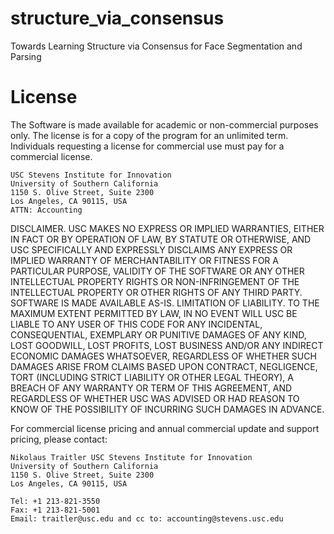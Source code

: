 # structure_via_consensus
Towards Learning Structure via Consensus for Face Segmentation and Parsing


# License
The Software is made available for academic or non-commercial purposes only. The license is for a copy of the program for an unlimited term. Individuals requesting a license for commercial use must pay for a commercial license.

    USC Stevens Institute for Innovation 
    University of Southern California 
    1150 S. Olive Street, Suite 2300 
    Los Angeles, CA 90115, USA 
    ATTN: Accounting 
 
DISCLAIMER. USC MAKES NO EXPRESS OR IMPLIED WARRANTIES, EITHER IN FACT OR BY OPERATION OF LAW, BY STATUTE OR OTHERWISE, AND USC SPECIFICALLY AND EXPRESSLY DISCLAIMS ANY EXPRESS OR IMPLIED WARRANTY OF MERCHANTABILITY OR FITNESS FOR A PARTICULAR PURPOSE, VALIDITY OF THE SOFTWARE OR ANY OTHER INTELLECTUAL PROPERTY RIGHTS OR NON-INFRINGEMENT OF THE INTELLECTUAL PROPERTY OR OTHER RIGHTS OF ANY THIRD PARTY. SOFTWARE IS MADE AVAILABLE AS-IS. LIMITATION OF LIABILITY. TO THE MAXIMUM EXTENT PERMITTED BY LAW, IN NO EVENT WILL USC BE LIABLE TO ANY USER OF THIS CODE FOR ANY INCIDENTAL, CONSEQUENTIAL, EXEMPLARY OR PUNITIVE DAMAGES OF ANY KIND, LOST GOODWILL, LOST PROFITS, LOST BUSINESS AND/OR ANY INDIRECT ECONOMIC DAMAGES WHATSOEVER, REGARDLESS OF WHETHER SUCH DAMAGES ARISE FROM CLAIMS BASED UPON CONTRACT, NEGLIGENCE, TORT (INCLUDING STRICT LIABILITY OR OTHER LEGAL THEORY), A BREACH OF ANY WARRANTY OR TERM OF THIS AGREEMENT, AND REGARDLESS OF WHETHER USC WAS ADVISED OR HAD REASON TO KNOW OF THE POSSIBILITY OF INCURRING SUCH DAMAGES IN ADVANCE.

For commercial license pricing and annual commercial update and support pricing, please contact:

 
    Nikolaus Traitler USC Stevens Institute for Innovation
    University of Southern California
    1150 S. Olive Street, Suite 2300
    Los Angeles, CA 90115, USA
 
    Tel: +1 213-821-3550
    Fax: +1 213-821-5001
    Email: traitler@usc.edu and cc to: accounting@stevens.usc.edu
